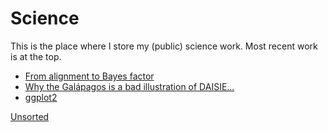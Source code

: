 # Science

This is the place where I store my (public) science work.
Most recent work is at the top. 

 * [From alignment to Bayes factor](Bilderbeek20180924TeceMeeting/README.md)
 * [Why the Galápagos is a bad illustration of DAISIE...](Bilderbeek20180622/README.md)
 * [ggplot2](Bilderbeek20180509ggplot2/README.md)

[Unsorted](Unsorted.md)